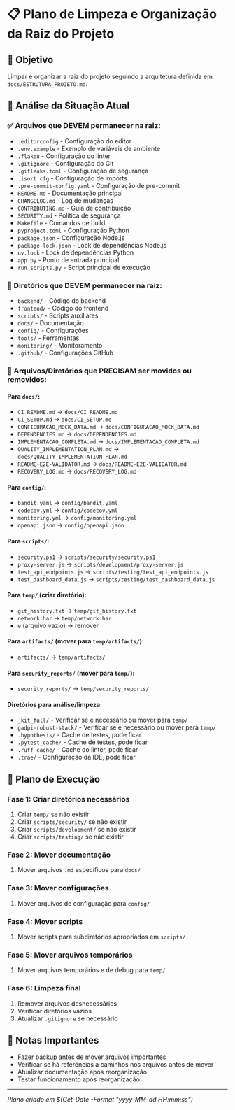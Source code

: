 # 📋 Plano de Limpeza e Organização da Raiz do Projeto

## 🎯 Objetivo
Limpar e organizar a raiz do projeto seguindo a arquitetura definida em `docs/ESTRUTURA_PROJETO.md`.

## 📁 Análise da Situação Atual

### ✅ Arquivos que DEVEM permanecer na raiz:
- `.editorconfig` - Configuração do editor
- `.env.example` - Exemplo de variáveis de ambiente
- `.flake8` - Configuração do linter
- `.gitignore` - Configuração do Git
- `.gitleaks.toml` - Configuração de segurança
- `.isort.cfg` - Configuração de imports
- `.pre-commit-config.yaml` - Configuração de pre-commit
- `README.md` - Documentação principal
- `CHANGELOG.md` - Log de mudanças
- `CONTRIBUTING.md` - Guia de contribuição
- `SECURITY.md` - Política de segurança
- `Makefile` - Comandos de build
- `pyproject.toml` - Configuração Python
- `package.json` - Configuração Node.js
- `package-lock.json` - Lock de dependências Node.js
- `uv.lock` - Lock de dependências Python
- `app.py` - Ponto de entrada principal
- `run_scripts.py` - Script principal de execução

### 📂 Diretórios que DEVEM permanecer na raiz:
- `backend/` - Código do backend
- `frontend/` - Código do frontend
- `scripts/` - Scripts auxiliares
- `docs/` - Documentação
- `config/` - Configurações
- `tools/` - Ferramentas
- `monitoring/` - Monitoramento
- `.github/` - Configurações GitHub

### 🚨 Arquivos/Diretórios que PRECISAM ser movidos ou removidos:

#### Para `docs/`:
- `CI_README.md` → `docs/CI_README.md`
- `CI_SETUP.md` → `docs/CI_SETUP.md`
- `CONFIGURACAO_MOCK_DATA.md` → `docs/CONFIGURACAO_MOCK_DATA.md`
- `DEPENDENCIES.md` → `docs/DEPENDENCIES.md`
- `IMPLEMENTACAO_COMPLETA.md` → `docs/IMPLEMENTACAO_COMPLETA.md`
- `QUALITY_IMPLEMENTATION_PLAN.md` → `docs/QUALITY_IMPLEMENTATION_PLAN.md`
- `README-E2E-VALIDATOR.md` → `docs/README-E2E-VALIDATOR.md`
- `RECOVERY_LOG.md` → `docs/RECOVERY_LOG.md`

#### Para `config/`:
- `bandit.yaml` → `config/bandit.yaml`
- `codecov.yml` → `config/codecov.yml`
- `monitoring.yml` → `config/monitoring.yml`
- `openapi.json` → `config/openapi.json`

#### Para `scripts/`:
- `security.ps1` → `scripts/security/security.ps1`
- `proxy-server.js` → `scripts/development/proxy-server.js`
- `test_api_endpoints.js` → `scripts/testing/test_api_endpoints.js`
- `test_dashboard_data.js` → `scripts/testing/test_dashboard_data.js`

#### Para `temp/` (criar diretório):
- `git_history.txt` → `temp/git_history.txt`
- `network.har` → `temp/network.har`
- `e` (arquivo vazio) → remover

#### Para `artifacts/` (mover para `temp/artifacts/`):
- `artifacts/` → `temp/artifacts/`

#### Para `security_reports/` (mover para `temp/`):
- `security_reports/` → `temp/security_reports/`

#### Diretórios para análise/limpeza:
- `_kit_full/` - Verificar se é necessário ou mover para `temp/`
- `gadpi-robust-stack/` - Verificar se é necessário ou mover para `temp/`
- `.hypothesis/` - Cache de testes, pode ficar
- `.pytest_cache/` - Cache de testes, pode ficar
- `.ruff_cache/` - Cache do linter, pode ficar
- `.trae/` - Configuração da IDE, pode ficar

## 🔄 Plano de Execução

### Fase 1: Criar diretórios necessários
1. Criar `temp/` se não existir
2. Criar `scripts/security/` se não existir
3. Criar `scripts/development/` se não existir
4. Criar `scripts/testing/` se não existir

### Fase 2: Mover documentação
1. Mover arquivos `.md` específicos para `docs/`

### Fase 3: Mover configurações
1. Mover arquivos de configuração para `config/`

### Fase 4: Mover scripts
1. Mover scripts para subdiretórios apropriados em `scripts/`

### Fase 5: Mover arquivos temporários
1. Mover arquivos temporários e de debug para `temp/`

### Fase 6: Limpeza final
1. Remover arquivos desnecessários
2. Verificar diretórios vazios
3. Atualizar `.gitignore` se necessário

## 📝 Notas Importantes

- Fazer backup antes de mover arquivos importantes
- Verificar se há referências a caminhos nos arquivos antes de mover
- Atualizar documentação após reorganização
- Testar funcionamento após reorganização

---
*Plano criado em $(Get-Date -Format "yyyy-MM-dd HH:mm:ss")*